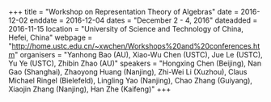 +++
title = "Workshop on Representation Theory of Algebras"
date = 2016-12-02
enddate = 2016-12-04
dates = "December 2 - 4, 2016"
dateadded = 2016-11-15
location = "University of Science and Technology of China, Hefei, China"
webpage = "http://home.ustc.edu.cn/~xwchen/Workshops%20and%20conferences.htm"
organisers = "Yanhong Bao (AU), Xiao-Wu Chen (USTC), Jue Le (USTC), Yu Ye (USTC), Zhibin Zhao (AU)"
speakers = "Hongxing Chen (Beijing), Nan Gao (Shanghai), Zhaoyong Huang (Nanjing), Zhi-Wei Li (Xuzhou), Claus Michael Ringel (Bielefeld), Lingling Yao (Nanjing), Chao Zhang (Guiyang), Xiaojin Zhang (Nanjing), Han Zhe (Kaifeng)"
+++
